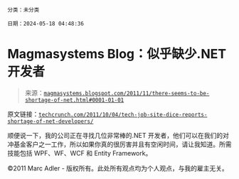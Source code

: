 ```

分类：未分类

日期：2024-05-18 04:48:36

```

# Magmasystems Blog：似乎缺少.NET 开发者

> 来源：[`magmasystems.blogspot.com/2011/11/there-seems-to-be-shortage-of-net.html#0001-01-01`](http://magmasystems.blogspot.com/2011/11/there-seems-to-be-shortage-of-net.html#0001-01-01)

原文链接：[`techcrunch.com/2011/10/04/tech-job-site-dice-reports-shortage-of-net-developers/`](http://techcrunch.com/2011/10/04/tech-job-site-dice-reports-shortage-of-net-developers/)

顺便说一下，我的公司正在寻找几位非常棒的.NET 开发者，他们可以在我们的对冲基金客户之一工作，所以如果你真的很厉害并且有空闲时间，请让我知道。所需技能包括 WPF、WF、WCF 和 Entity Framework。

©2011 Marc Adler - 版权所有。此处所有观点均为个人观点，与我的雇主无关。
